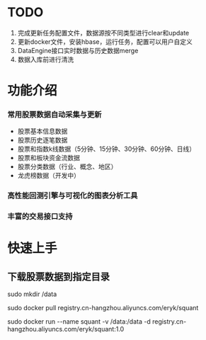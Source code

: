 # TODO 

1. 完成更新任务配置文件，数据源按不同类型进行clear和update
2. 更新docker文件，安装hbase，运行任务，配置可以用户自定义
3. DataEngine接口实时数据与历史数据merge
4. 数据入库前进行清洗

# 功能介绍

### 常用股票数据自动采集与更新

* 股票基本信息数据
* 股票历史逐笔数据
* 股票和指数k线数据（5分钟、15分钟、30分钟、60分钟、日线）
* 股票和板块资金流数据
* 股票分类数据（行业、概念、地区）
* 龙虎榜数据（开发中）

### 高性能回测引擎与可视化的图表分析工具

### 丰富的交易接口支持
 
# 快速上手

## 下载股票数据到指定目录

sudo mkdir /data

sudo docker pull registry.cn-hangzhou.aliyuncs.com/eryk/squant

sudo docker run --name squant -v /data:/data -d registry.cn-hangzhou.aliyuncs.com/eryk/squant:1.0
